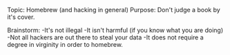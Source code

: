 Topic: Homebrew (and hacking in general)
Purpose: Don't judge a book by it's cover.

Brainstorm:
-It's not illegal
-It isn't harmful (if you know what you are doing)
-Not all hackers are out there to steal your data
-It does not require a degree in virginity in order to homebrew.
